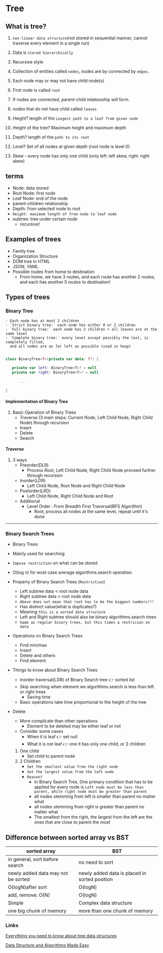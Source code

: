 # Tree

## What is tree?
1. `non-linear data structure`(not stored in sequential manner, cannot traverse every element in a single run)
2. Data is `stored hierarchically`
3. Recursive style


4. Collection of entities called `nodes`, nodes are by connected by `edges`.
5. Each node may or may not have child node(s)
6. First node is called `root`
   

7. If nodes are connected, parent-child relationship will form.
8. nodes that do not have child called `leaves`
9. Height? length of the `Longest path to a leaf from given node`
   

10. Height of the tree? Maximum height and maximum depth
11. Depth? length of the `path to its root`
12. Level? Set of all nodes at given depth (root node is level 0)
    

13. Skew - every node has only one child (only left: left skew, right: right skew)


## terms

- Node: data stored
- Root Node: first node
- Leaf Node: end of the node
- parent-children relationship
- Depth: from selected node to root
- `Height: maximum length of from node to leaf node`
- subtree: tree under certain node
    - recursive!


## Examples of trees
- Family tree
- Organization Structure
- DOM tree in HTML
- JSON, YAML
- Possible routes from home to destination
    - From home, we have 3 routes, and each route has another 2 routes, and each has another 5 routes to destination!


## Types of trees

### Binary Tree
    - Each node has at most 2 children
    - `Strict binary tree:` each node has either 0 or 2 children
    - `Full binary tree:` each node has 2 children + all leaves are at the same level
    - `Complete binary tree:` every level except possibly the last, is completely filled, 
      and all nodes are as far left as possible (used in heap)
```kotlin

class BinaryTree<T>(private var data: T?) {

   private var left: BinaryTree<T>? = null
   private var right: BinaryTree<T>? = null
   
      ...
   
}
```      



#### Implementation of Binary Tree

1. Basic Operation of Binary Trees
   - Traverse (3 main steps: Current Node, Left Child Node, Right Child Node) through recursion
   - Insert
   - Delete
   - Search
   
#### Traverse
1. 3 ways
   - Preorder(DLR)
     - Process Root, Left Child Node, Right Child Node proceed further through recursion
   - Inorder(LDR)
     - Left Child Node, Root Node and Right Child Node
   - Postorder(LRD)
      - Left Child Node, Right Child Node and Root
   - Additional 
      - Level Order : From Breadth First Traversal(BFS Algorithm)
         - Root, process all nodes at the same level, repeat until it's done
   


---

### Binary Search Trees

- Binary Trees
- Mainly used for searching
- `Impose restriction` on what can be stored
- O(log n) for wost case average algorithms.search operation


- Property of Binary Search Trees (`Restriction`)
    - Left subtree data < root node data
    - Right subtree data > root node data
    - `Above does not mean that root has to be the biggest numbers!!!`
    - Has distinct value(what is duplicates?)
    - Meaning `this is a sorted data structure`
    - Left and Right subtree should also be binary algorithms.search trees
    - `Same as regular binary trees, but this times a restricion on data`
    

- Operations on Binary Search Trees
    - Find min/max
    - Insert
    - Delete and others
    - Find element


- Things to know about Binary Search Trees
    - Inorder traversal(LDR) of Binary Search tree :point_right: sorted list
    - Skip searching when element we algorithms.search is less than left or right trees
        - Saving time
    - Basic operations take time proportional to the height of the tree


- Delete
    - More complicate than other operations
        - Element to be deleted may be either leaf or not
    - Consider some cases
        - When it is leaf :point_right: set null
        - What it is not leaf :point_right: one it has only one child, or 2 children
    1. One child
       - Set child to parent node
    2. 2 Children
        - `Set the smallest value from the right node`
        - `Set the largest value from the left node`
        - `Reason?`
            - In Binary Search Tree, One primary condition that has to be applied for every node is
    `Left node must be less than parent, while right node must be greater than parent`
            - all nodes stemming from left is smaller than parent no matter what
            - all nodes stemming from right is greater than parent no matter what
            - The smallest from the right, the largest from the left are the ones that are close to
    parent the most
    

## Difference between sorted array vs BST

|sorted array| BST   |
|------------|-------|
|in general, sort before search|no need to sort|
|newly added data may not be sorted|newly added data is placed in sorted position|
|O(logN)after sort|O(logN)|
|add, remove: O(N)| O(logN)|
|Simple|Complex data structure|
|one big chunk of memory|more than one chunk of memory|

        

### Links
[Everything you need to know about tree data structures](https://www.freecodecamp.org/news/all-you-need-to-know-about-tree-data-structures-bceacb85490c/)

[Data Structure and Algorithms Made Easy](https://www.google.com/search?q=data+structures+and+algorithms+made+easy)